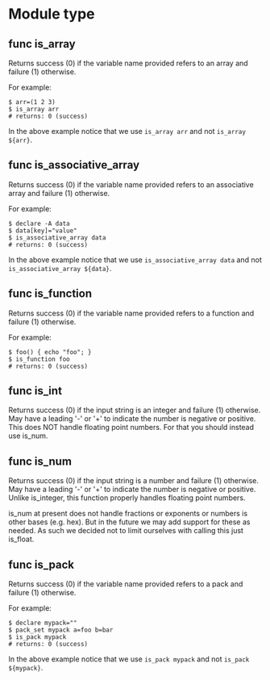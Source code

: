 # Module type


## func is_array

Returns success (0) if the variable name provided refers to an array and failure (1) otherwise.

For example:

    $ arr=(1 2 3)
    $ is_array arr
    # returns: 0 (success)

In the above example notice that we use `is_array arr` and not `is_array ${arr}`.

## func is_associative_array

Returns success (0) if the variable name provided refers to an associative array and failure (1) otherwise.

For example:

    $ declare -A data
    $ data[key]="value"
    $ is_associative_array data
    # returns: 0 (success)

In the above example notice that we use `is_associative_array data` and not `is_associative_array ${data}`.

## func is_function

Returns success (0) if the variable name provided refers to a function and failure (1) otherwise.

For example:

    $ foo() { echo "foo"; }
    $ is_function foo
    # returns: 0 (success)

## func is_int

Returns success (0) if the input string is an integer and failure (1) otherwise. May have a leading '-' or '+' to
indicate the number is negative or positive. This does NOT handle floating point numbers. For that you should instead
use is_num.

## func is_num

Returns success (0) if the input string is a number and failure (1) otherwise. May have a leading '-' or '+' to indicate
the number is negative or positive. Unlike is_integer, this function properly handles floating point numbers.

is_num at present does not handle fractions or exponents or numbers is other bases (e.g. hex).  But in the future we may
add support for these as needed. As such we decided not to limit ourselves with calling this just is_float.

## func is_pack

Returns success (0) if the variable name provided refers to a pack and failure (1) otherwise.

For example:

    $ declare mypack=""
    $ pack_set mypack a=foo b=bar
    $ is_pack mypack
    # returns: 0 (success)

In the above example notice that we use `is_pack mypack` and not `is_pack ${mypack}`.
